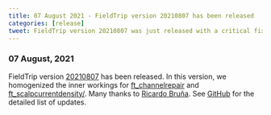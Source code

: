 ```yaml
---
title: 07 August 2021 - FieldTrip version 20210807 has been released
categories: [release]
tweet: FieldTrip version 20210807 was just released with a critical fix to ft_channelrepair and ft_scalpcurrentdensity. Many thanks to Ricardo Bruña 🙏🏽. See http://www.fieldtriptoolbox.org/#07-august-2021
---
```


### 07 August, 2021

FieldTrip version [20210807](http://github.com/fieldtrip/fieldtrip/releases/tag/20210807) has been released. In this version, we homogenized the inner workings for [ft_channelrepair](https://www.fieldtriptoolbox.org/reference/ft_channelrepair/) and [ft_scalpcurrentdensity/](https://www.fieldtriptoolbox.org/reference/ft_scalpcurrentdensity/). Many thanks to [Ricardo Bruña](http://meg.ctb.upm.es/members/senior-researchers/bruna/). See [GitHub](https://github.com/fieldtrip/fieldtrip/compare/20210804...20210807) for the detailed list of updates.
